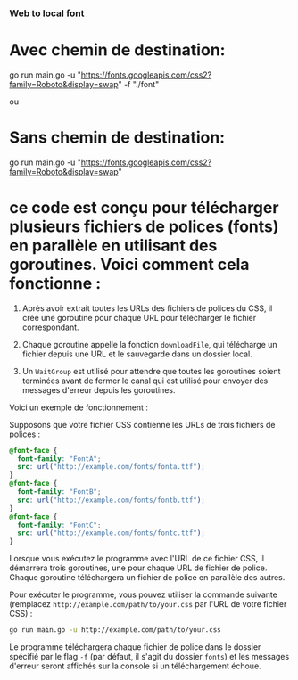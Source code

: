 ### Web to local font

# Avec chemin de destination:

go run main.go -u "https://fonts.googleapis.com/css2?family=Roboto&display=swap" -f "./font"

ou

# Sans chemin de destination:

go run main.go -u "https://fonts.googleapis.com/css2?family=Roboto&display=swap"

# ce code est conçu pour télécharger plusieurs fichiers de polices (fonts) en parallèle en utilisant des goroutines. Voici comment cela fonctionne :

1. Après avoir extrait toutes les URLs des fichiers de polices du CSS, il crée une goroutine pour chaque URL pour télécharger le fichier correspondant.

2. Chaque goroutine appelle la fonction `downloadFile`, qui télécharge un fichier depuis une URL et le sauvegarde dans un dossier local.

3. Un `WaitGroup` est utilisé pour attendre que toutes les goroutines soient terminées avant de fermer le canal qui est utilisé pour envoyer des messages d'erreur depuis les goroutines.

Voici un exemple de fonctionnement :

Supposons que votre fichier CSS contienne les URLs de trois fichiers de polices :

```css
@font-face {
  font-family: "FontA";
  src: url("http://example.com/fonts/fonta.ttf");
}
@font-face {
  font-family: "FontB";
  src: url("http://example.com/fonts/fontb.ttf");
}
@font-face {
  font-family: "FontC";
  src: url("http://example.com/fonts/fontc.ttf");
}
```

Lorsque vous exécutez le programme avec l'URL de ce fichier CSS, il démarrera trois goroutines, une pour chaque URL de fichier de police. Chaque goroutine téléchargera un fichier de police en parallèle des autres.

Pour exécuter le programme, vous pouvez utiliser la commande suivante (remplacez `http://example.com/path/to/your.css` par l'URL de votre fichier CSS) :

```bash
go run main.go -u http://example.com/path/to/your.css
```

Le programme téléchargera chaque fichier de police dans le dossier spécifié par le flag `-f` (par défaut, il s'agit du dossier `fonts`) et les messages d'erreur seront affichés sur la console si un téléchargement échoue.

